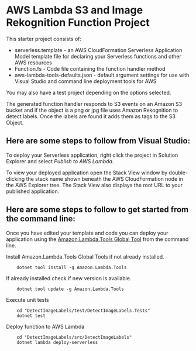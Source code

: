 # AWS Lambda S3 and Image Rekognition Function Project

This starter project consists of:
* serverless.template - an AWS CloudFormation Serverless Application Model template file for declaring your Serverless functions and other AWS resources
* Function.fs - Code file containing the function handler method
* aws-lambda-tools-defaults.json - default argument settings for use with Visual Studio and command line deployment tools for AWS

You may also have a test project depending on the options selected.

The generated function handler responds to S3 events on an Amazon S3 bucket and if the object is a png or jpg file uses 
Amazon Rekognition to detect labels. Once the labels are found it adds them as tags to the S3 Object.

## Here are some steps to follow from Visual Studio:

To deploy your Serverless application, right click the project in Solution Explorer and select *Publish to AWS Lambda*.

To view your deployed application open the Stack View window by double-clicking the stack name shown beneath the AWS CloudFormation node in the AWS Explorer tree. The Stack View also displays the root URL to your published application.

## Here are some steps to follow to get started from the command line:

Once you have edited your template and code you can deploy your application using the [Amazon.Lambda.Tools Global Tool](https://github.com/aws/aws-extensions-for-dotnet-cli#aws-lambda-amazonlambdatools) from the command line.

Install Amazon.Lambda.Tools Global Tools if not already installed.
```
    dotnet tool install -g Amazon.Lambda.Tools
```

If already installed check if new version is available.
```
    dotnet tool update -g Amazon.Lambda.Tools
```

Execute unit tests
```
    cd "DetectImageLabels/test/DetectImageLabels.Tests"
    dotnet test
```

Deploy function to AWS Lambda
```
    cd "DetectImageLabels/src/DetectImageLabels"
    dotnet lambda deploy-serverless
```
